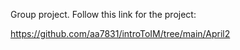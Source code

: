 Group project. Follow this link for the project:

https://github.com/aa7831/introToIM/tree/main/April2
